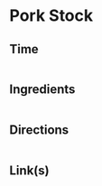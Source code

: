 # Pork Stock

## Time 
```

```

## Ingredients
```

```


## Directions
```

```


## Link(s)
```

```
